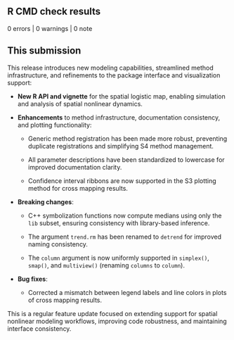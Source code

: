 ## R CMD check results

0 errors | 0 warnings | 0 note

## This submission

This release introduces new modeling capabilities, streamlined method infrastructure, and refinements to the package interface and visualization support:

* **New R API and vignette** for the spatial logistic map, enabling simulation and analysis of spatial nonlinear dynamics.

* **Enhancements** to method infrastructure, documentation consistency, and plotting functionality:

  * Generic method registration has been made more robust, preventing duplicate registrations and simplifying S4 method management.

  * All parameter descriptions have been standardized to lowercase for improved documentation clarity.

  * Confidence interval ribbons are now supported in the S3 plotting method for cross mapping results.

* **Breaking changes**:

  * C++ symbolization functions now compute medians using only the `lib` subset, ensuring consistency with library-based inference.

  * The argument `trend.rm` has been renamed to `detrend` for improved naming consistency.

  * The `column` argument is now uniformly supported in `simplex()`, `smap()`, and `multiview()` (renaming `columns` to `column`).

* **Bug fixes**:

  * Corrected a mismatch between legend labels and line colors in plots of cross mapping results.

This is a regular feature update focused on extending support for spatial nonlinear modeling workflows, improving code robustness, and maintaining interface consistency.
